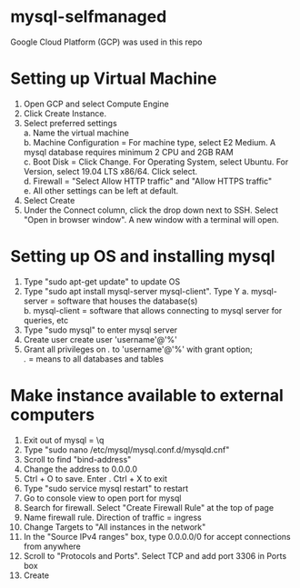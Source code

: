 # mysql-selfmanaged

Google Cloud Platform (GCP) was used in this repo

# Setting up Virtual Machine
1. Open GCP and select Compute Engine
2. Click Create Instance. 
3. Select preferred settings <br>
    a. Name the virtual machine <br>
    b. Machine Configuration = For machine type, select E2 Medium. A mysql database requires minimum 2 CPU and 2GB RAM <br>
    c. Boot Disk = Click Change. For Operating System, select Ubuntu. For Version, select 19.04 LTS x86/64. Click select. <br>
    d. Firewall = "Select Allow HTTP traffic" and "Allow HTTPS traffic" <br>
    e. All other settings can be left at default.
4. Select Create 
5. Under the Connect column, click the drop down next to SSH. Select "Open in browser window". A new window with a terminal will open.

# Setting up OS and installing mysql
1. Type "sudo apt-get update" to update OS 
2. Type "sudo apt install mysql-server mysql-client". Type Y
    a. mysql-server = software that houses the database(s) <br>
    b. mysql-client = software that allows connecting to mysql server for queries, etc
3. Type "sudo mysql" to enter mysql server
4. Create user create user 'username'@'%' 
5. Grant all privileges on *.* to 'username'@'%' with grant option; <br>
    *.* = means to all databases and tables

# Make instance available to external computers
1. Exit out of mysql = \q
2. Type "sudo nano /etc/mysql/mysql.conf.d/mysqld.cnf"
3. Scroll to find "bind-address"
4. Change the address to 0.0.0.0
5. Ctrl + O to save. Enter . Ctrl + X to exit
6. Type "sudo service mysql restart" to restart 
7. Go to console view to open port for mysql
8. Search for firewall. Select "Create Firewall Rule" at the top of page
9. Name firewall rule. Direction of traffic = ingress
10. Change Targets to "All instances in the network"
11. In the "Source IPv4 ranges" box, type 0.0.0.0/0 for accept connections from anywhere   
12. Scroll to "Protocols and Ports". Select TCP and add port 3306 in Ports box 
13. Create